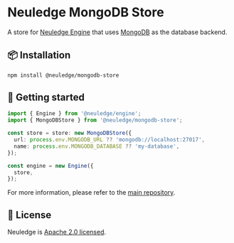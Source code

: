 # Neuledge MongoDB Store

A store for [Neuledge Engine](https://github.com/neuledge/engine-js) that uses [MongoDB](https://www.mongodb.com/) as the database backend.

## 📦 Installation

```bash
npm install @neuledge/mongodb-store
```

## 🚀 Getting started

```ts
import { Engine } from '@neuledge/engine';
import { MongoDBStore } from '@neuledge/mongodb-store';

const store = store: new MongoDBStore({
  url: process.env.MONGODB_URL ?? 'mongodb://localhost:27017',
  name: process.env.MONGODB_DATABASE ?? 'my-database',
});

const engine = new Engine({
  store,
});
```

For more information, please refer to the [main repository](https://github.com/neuledge/engine-js).

## 📄 License

Neuledge is [Apache 2.0 licensed](https://github.com/neuledge/engine-js/blob/main/LICENSE).
